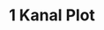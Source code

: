 ---
layout: post
categories: [sale, plot]
title: "1 Kanal Plot"
price: "4 Lac"
permarla: "yes"
address: "104B PIA Colony"
type: "PLOT FOR SALE"
area: "1 Kanal"
---